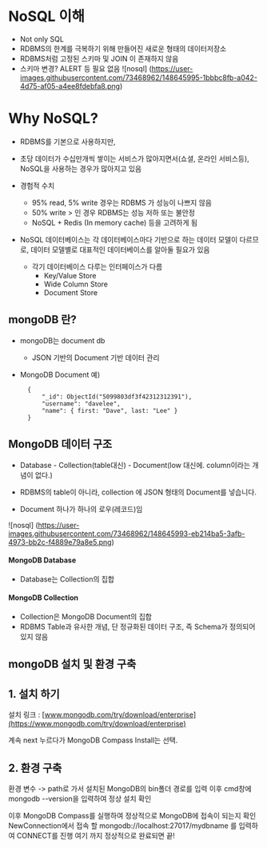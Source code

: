 # NoSQL 이해
-   Not only SQL
-   RDBMS의 한계를 극복하기 위해 만들어진 새로운 형태의 데이터저장소
-   RDBMS처럼 고정된 스키마 및 JOIN 이 존재하지 않음
-   스키마 변경? ALERT 등 필요 없음
![nosql] (https://user-images.githubusercontent.com/73468962/148645995-1bbbc8fb-a042-4d75-af05-a4ee8fdebfa8.png)



# Why NoSQL?

-   RDBMS를 기본으로 사용하지만,
-   초당 데이터가 수십만개씩 쌓이는 서비스가 많아지면서(쇼셜, 온라인 서비스등), NoSQL을 사용하는 경우가 많아지고 있음
    
-   경험적 수치
    
    -   95% read, 5% write 경우는 RDBMS 가 성능이 나쁘지 않음
    -   50% write > 인 경우 RDBMS는 성능 저하 또는 불안정
    -   NoSQL + Redis (In memory cache) 등을 고려하게 됨

-   NoSQL 데이터베이스는 각 데이터베이스마다 기반으로 하는 데이터 모델이 다르므로, 데이터 모델별로 대표적인 데이터베이스를 알아둘 필요가 있음
    -   각기 데이터베이스 다루는 인터페이스가 다름
        -   Key/Value Store
        -   Wide Column Store
        -   Document Store

##  mongoDB 란?

-   mongoDB는 document db
    -   JSON 기반의 Document 기반 데이터 관리

- MongoDB Document 예)

		{
		    "_id": ObjectId("5099803df3f42312312391"),
		    "username": "davelee",
		    "name": { first: "Dave", last: "Lee" }
		}

## MongoDB 데이터 구조

- Database - Collection(table대신) - Document(low 대신에. column이라는 개념이 없다.)

-   RDBMS의 table이 아니라, collection 에 JSON 형태의 Document를 넣습니다.
-   Document 하나가 하나의 로우(레코드)임

![nosql] (https://user-images.githubusercontent.com/73468962/148645993-eb214ba5-3afb-4973-bb2c-f4889e79a8e5.png)

#### MongoDB Database[](https://www.fun-coding.org/mongodb_basic1.html#MongoDB-Database)

-   Database는 Collection의 집합

#### MongoDB Collection[](https://www.fun-coding.org/mongodb_basic1.html#MongoDB-Collection)

-   Collection은 MongoDB Document의 집합
-   RDBMS Table과 유사한 개념, 단 정규화된 데이터 구조, 즉 Schema가 정의되어 있지 않음

## mongoDB 설치 및 환경 구축

## **1. 설치 하기**

설치 링크 :  [www.mongodb.com/try/download/enterprise](https://www.mongodb.com/try/download/enterprise)

계속 next 누르다가 MongoDB Compass Install는 선택.

## **2. 환경 구축**
환경 변수 -> path로 가서
설치된 MongoDB의 bin폴더 경로를 입력
이후 cmd창에 mongodb --version을 입력하여 정상 설치 확인

이후 MongoDB Compass를 실행하여 정상적으로 MongoDB에 접속이 되는지 확인
NewConnection에서 접속 할 mongodb://localhost:27017/mydbname 를 입력하여 CONNECT를 진행
여기 까지 정상적으로 완료되면 끝!
